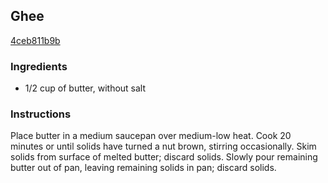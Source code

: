 ## Ghee

[4ceb811b9b](http://www.myrecipes.com/recipe/ghee)

### Ingredients

 - 1/2 cup of butter, without salt

### Instructions

Place butter in a medium saucepan over medium-low heat. Cook 20 minutes or until solids have turned a nut brown, stirring occasionally. Skim solids from surface of melted butter; discard solids. Slowly pour remaining butter out of pan, leaving remaining solids in pan; discard solids.